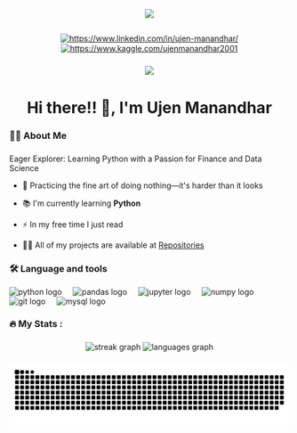 <div align="center">
  <img height="150" src="https://media2.giphy.com/media/v1.Y2lkPTc5MGI3NjExZTc4ODJub2lzOHFrbmdzeGRiaWI5bnduZDBhNTVoNzE4NnhvaTFzeiZlcD12MV9pbnRlcm5hbF9naWZfYnlfaWQmY3Q9Zw/Dh5q0sShxgp13DwrvG/giphy.gif"  />
</div>

###

<div align="center">
  <a href="https://www.linkedin.com/in/ujen-manandhar/" target="blank"><img align="center" src="https://raw.githubusercontent.com/rahuldkjain/github-profile-readme-generator/master/src/images/icons/Social/linked-in-alt.svg" alt="https://www.linkedin.com/in/ujen-manandhar/" height="30" width="40" /></a>
  <a href="https://www.kaggle.com/ujenmanandhar2001" target="blank">
  <img align="center" src="https://raw.githubusercontent.com/rahuldkjain/github-profile-readme-generator/master/src/images/icons/Social/kaggle.svg" alt="https://www.kaggle.com/ujenmanandhar2001" height="30" width="40" />
  </a>
</div>

###

<div align="center">
  <img src="https://visitor-badge.laobi.icu/badge?page_id=Ujen-Manandhar.Ujen-Manandhar&"  />
</div>

###

<h1 align="center">Hi there!! 👋, I'm Ujen Manandhar</h1>

###

<h3 align="left">👩‍💻  About Me</h3>

###

Eager Explorer: Learning Python with a Passion for Finance and Data Science

- 🔭  Practicing the fine art of doing nothing—it's harder than it looks

- 📚 I'm currently learning **Python**
  
- ⚡ In my free time I just read

- 👨‍💻 All of my projects are available at [Repositories](https://github.com/Ujen-Manandhar?tab=repositories)

###

<h3 align="left">🛠 Language and tools</h3>

<div align="left">
  <img src="https://cdn.jsdelivr.net/gh/devicons/devicon/icons/python/python-original.svg" height="40" alt="python logo"  />
  <img width="12" />
  <img src="https://cdn.jsdelivr.net/gh/devicons/devicon/icons/pandas/pandas-original.svg" height="40" alt="pandas logo"  />
  <img width="12" />
  <img src="https://cdn.jsdelivr.net/gh/devicons/devicon/icons/jupyter/jupyter-original.svg" height="40" alt="jupyter logo"  />
  <img width="12" />
  <img src="https://cdn.jsdelivr.net/gh/devicons/devicon/icons/numpy/numpy-original.svg" height="40" alt="numpy logo"  />
  <img width="12" />
  <img src="https://cdn.jsdelivr.net/gh/devicons/devicon/icons/git/git-original.svg" height="40" alt="git logo"  />
  <img width="12" />
  <img src="https://cdn.jsdelivr.net/gh/devicons/devicon/icons/mysql/mysql-original.svg" height="40" alt="mysql logo"  />
</div>

###

<h3 align="left">🔥   My Stats :</h3>

###

<div align="center">
  <img src="https://streak-stats.demolab.com?user=Ujen-Manandhar&locale=en&mode=daily&theme=dark&hide_border=false&border_radius=5&order=3" height="220" alt="streak graph"  />
  <img src="https://github-readme-stats.vercel.app/api/top-langs?username=Ujen-Manandhar&locale=en&hide_title=false&layout=compact&card_width=320&langs_count=5&theme=dracula&hide_border=false&order=2" height="150" alt="languages graph"  />
</div>

###

<img src="https://raw.githubusercontent.com/Ujen-Manandhar/Ujen-Manandhar/output/snake.svg" alt="Snake animation" />

###
